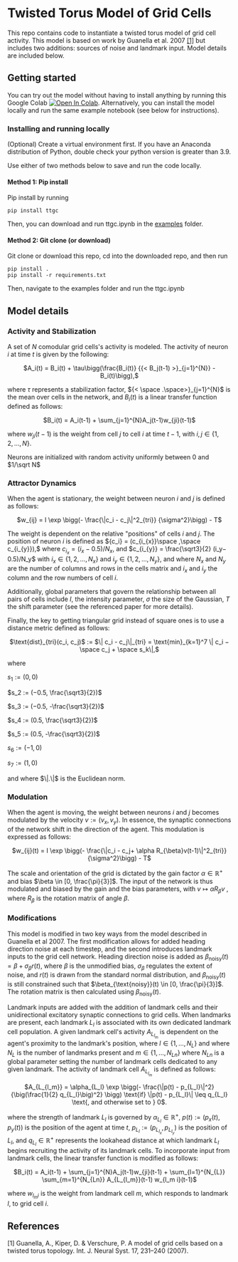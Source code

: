 # Twisted Torus Model of Grid Cells
This repo contains code to instantiate a twisted torus model of grid cell activity. This model is based on work by Guanella et al. 2007 [[1]](#1) but includes two additions: sources of noise and landmark input. Model details are included below.

## Getting started
You can try out the model without having to install anything by running this Google Colab <a target="_blank" href="https://colab.research.google.com/github/johnhwen1/ttgc/blob/main/examples/ttgc.ipynb">
  <img src="https://colab.research.google.com/assets/colab-badge.svg" alt="Open In Colab"/></a>. Alternatively, you can install the model locally and run the same example notebook (see below for instructions).

### Installing and running locally
(Optional)
Create a virtual environment first. If you have an Anaconda distribution of Python, double check your python version is greater than 3.9.

Use either of two methods below to save and run the code locally. 
#### Method 1: Pip install
Pip install by running
```
pip install ttgc
```
Then, you can download and run ttgc.ipynb in the [examples](https://github.com/johnhwen1/ttgc/examples) folder.

#### Method 2: Git clone (or download)
Git clone or download this repo, cd into the downloaded repo, and then run

```
pip install .
pip install -r requirements.txt
```
Then, navigate to the examples folder and run the ttgc.ipynb 

## Model details
### Activity and Stabilization
A set of $N$ comodular grid cells's activity is modeled. The activity of neuron $i$ at time $t$ is given by the following:

<p align="center">
$A_i(t) = B_i(t) + \tau\bigg(\frac{B_i(t)} {{< B_j(t-1) >}_{j=1}^{N}} - B_i(t)\bigg),$
</p>

where $\tau$ represents a stabilization factor, ${< \space .\space>}_{j=1}^{N}$ is the mean over cells in the network, and $B_i(t)$ is a linear transfer function defined as follows:

<p align="center">
$B_i(t) = A_i(t-1) + \sum_{j=1}^{N}A_j(t-1)w_{ji}(t-1)$
</p>

where $w_{ji}(t-1)$ is the weight from cell $j$ to cell $i$ at time $t-1$, with $i,j \in \lbrace 1, 2, ..., N\rbrace$.

Neurons are initialized with random activity uniformly between $0$ and $1/\sqrt N$

### Attractor Dynamics
When the agent is stationary, the weight between neuron $i$ and $j$ is defined as follows:

<p align="center">
$w_{ij} = I \exp \bigg(- \frac{\|c_i - c_j\|^2_{tri}} {\sigma^2}\bigg) - T$
</p>

The weight is dependent on the relative "positions" of cells $i$ and $j$. The position of neuron $i$ is defined as ${c_i} = (c_{i_{x}}\space ,\space c_{i_{y}}),$ where $c_{i_{x}} = (i_x− 0.5)/N_x,$ and $c_{i_{y}} = \frac{\sqrt3}{2} (i_y− 0.5)/N_y$ with $i_x \in \lbrace1, 2, ..., N_x\rbrace$ and $i_y \in \lbrace1, 2, ..., N_y\rbrace$, and where $N_x$ and $N_y$ are the number of columns and rows in the cells matrix and $i_x$ and $i_y$ the column and the row numbers of cell $i$. 

Additionally, global parameters that govern the relationship between all pairs of cells include $I$, the intensity parameter, $\sigma$ the size of the Gaussian, $T$ the shift parameter (see the referenced paper for more details).

Finally, the key to getting triangular grid instead of square ones is to use a distance metric defined as follows: 
<p align="center">
$\text{dist}_{tri}(c_i, c_j)$ := $\| c_i - c_j\|_{tri} = \text{min}_{k=1}^7 \| c_i − \space  c_j +  \space s_k\|,$ 
</p>

where

$s_1 := (0, 0)$

$s_2 := (−0.5, \frac{\sqrt3}{2})$

$s_3 := (−0.5, -\frac{\sqrt3}{2})$

$s_4 := (0.5, \frac{\sqrt3}{2})$

$s_5 := (0.5, -\frac{\sqrt3}{2})$

$s_6 := (−1, 0)$

$s_7 := (1, 0)$

<p align="left">
and where $\|.\|$ is the Euclidean norm.
</p>

### Modulation
When the agent is moving, the weight between neurons $i$ and $j$ becomes modulated by the velocity $v := (v_x, v_y)$. In essence, the synaptic connections of the network shift in the direction of the agent. This modulation is expressed as follows:

<p align="center">
$w_{ij}(t) =  I \exp \bigg(- \frac{\|c_i - c_j+ \alpha R_{\beta}v(t-1)\|^2_{tri}} {\sigma^2}\bigg) - T$
</p>

The scale and orientation of the grid is dictated by the gain factor $\alpha \in \mathbb{R}^+$ and bias $\beta \in [0, \frac{\pi}{3}]$. The input of the network is thus modulated and biased by the gain and the bias parameters, with $v \longmapsto \alpha R_{\beta}v$ , where $R_{\beta}$ is the rotation matrix of angle $\beta$.

### Modifications
This model is modified in two key ways from the model described in Guanella et al 2007. The first modification allows for added heading direction noise at each timestep, and the second introduces landmark inputs to the grid cell network. Heading direction noise is added as $\beta_{\text{noisy}}(t) = \beta + \sigma_{\beta} r(t)$, where $\beta$ is the unmodified bias, $\sigma_{\beta}$ regulates the extent of noise, and $r(t)$ is drawn from the standard normal distribution, and $\beta_{\text{noisy}}(t)$ is still constrained such that $\beta_{\text{noisy}}(t) \in [0, \frac{\pi}{3}]$. The rotation matrix is then calculated using $\beta_{\text{noisy}}(t)$.

Landmark inputs are added with the addition of landmark cells and their unidirectional excitatory synaptic connections to grid cells. When landmarks are present, each landmark $L_{l}$ is associated with its own dedicated landmark cell population. A given landmark cell's activity $A_{L_{l_m}}$ is dependent on the agent's proximity to the landmark's position, where $l \in \lbrace1, ..., N_L\rbrace$ and where $N_L$ is the number of landmarks present and $m \in \lbrace1, ..., N_{Ln}\rbrace$ where $N_{Ln}$ is a global parameter setting the number of landmark cells dedicated to any given landmark. The activity of landmark cell $A_{L_{l_m}}$ is defined as follows:
<p align="center">
$A_{L_{l_m}} = \alpha_{L_l} \exp \bigg(- \frac{\|p(t) - p_{L_l}\|^2} {\big(\frac{1}{2} q_{L_l}\big)^2} \bigg) \text{if} \|p(t) - p_{L_l}\| \leq q_{L_l} \text{, and otherwise set to } 0$.
</p>

where the strength of landmark $L_l$ is governed by $\alpha_{L_l} \in \mathbb{R}^+$, $p(t):= (p_x(t), p_y(t))$ is the position of the agent at time $t$, $p_{L_l} := (p_{L_{l_x}}, p_{L_{l_y}})$ is the position of $L_l$, and $q_{L_l} \in \mathbb{R}^+$ represents the lookahead distance at which landmark $L_l$ begins recruiting the activity of its landmark cells. To incorporate input from landmark cells, the linear transfer function is modified as follows:

<p align="center">
$B_i(t) = A_i(t-1) + \sum_{j=1}^{N}A_j(t-1)w_{ji}(t-1) + \sum_{l=1}^{N_{L}} \sum_{m=1}^{N_{Ln}} A_{L_{l_m}}(t-1) w_{l_m i}(t-1)$
</p>

where $w_{l_mi}$ is the weight from landmark cell $m$, which responds to landmark $l$, to grid cell $i$.

## References
<a id="1">[1]</a>
Guanella, A., Kiper, D. & Verschure, P. 
A model of grid cells based on a twisted torus topology. 
Int. J. Neural Syst. 17, 231–240 (2007).
